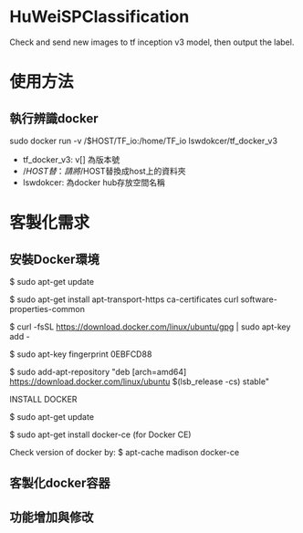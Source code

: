 # HuWeiSPClassification
Check and send new images to tf inception v3 model, then output the label.


# 使用方法
## 執行辨識docker
sudo docker run -v /$HOST/TF_io:/home/TF_io lswdokcer/tf_docker_v3

* tf_docker_v3: v[] 為版本號
* /$HOST替：請將/$HOST替換成host上的資料夾
* lswdokcer: 為docker hub存放空間名稱

# 客製化需求
## 安裝Docker環境
  $ sudo apt-get update

  $ sudo apt-get install apt-transport-https ca-certificates curl software-properties-common

  $ curl -fsSL https://download.docker.com/linux/ubuntu/gpg | sudo apt-key add -

  $ sudo apt-key fingerprint 0EBFCD88

  $ sudo add-apt-repository "deb [arch=amd64] https://download.docker.com/linux/ubuntu $(lsb_release -cs)  stable"


INSTALL DOCKER

  $ sudo apt-get update

  $ sudo apt-get install docker-ce (for Docker CE)

Check version of docker by: 
  $ apt-cache madison docker-ce


## 客製化docker容器

## 功能增加與修改
